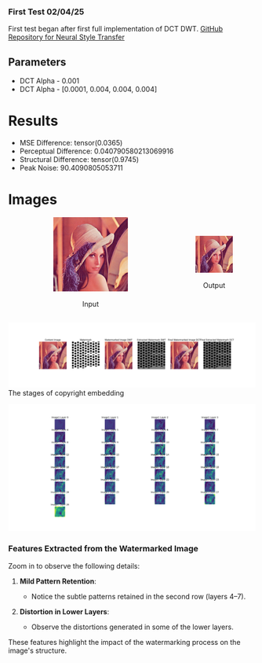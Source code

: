 

### First Test 02/04/25
First test began after first full implementation of DCT DWT.
[GitHub Repository for Neural Style Transfer](https://github.com/Magicmaan/Neural-Style-Transfer)

## Parameters
* DCT Alpha - 0.001
* DCT Alpha - [0.0001, 0.004, 0.004, 0.004]

# Results
* MSE Difference:  tensor(0.0365)
* Perceptual Difference:  0.040790580213069916
* Structural Difference:  tensor(0.9745)
* Peak Noise:  90.4090805053711

# Images
<div style="display: flex; flex-direction: row; justify-content: space-around; align-items: center; margin-bottom: 1rem;">
    <div style="text-align: center;">
        <img src="./assets/lena.png" alt="Lena" style="width: 45%;"/>
        <p>Input</p>
    </div>
    <div style="text-align: center;">
        <img src="./assets/NST_TEST_01_watermarked.png" alt="NST Test 01 Watermarked" style="width: 45%;"/>
        <p>Output</p>
    </div>
</div>


![Process](./assets/NST_TEST_01_process.png)
The stages of copyright embedding

![Features](./assets/lena_features.png)
### Features Extracted from the Watermarked Image

Zoom in to observe the following details:

1. **Mild Pattern Retention**:  
    - Notice the subtle patterns retained in the second row (layers 4–7).

2. **Distortion in Lower Layers**:  
    - Observe the distortions generated in some of the lower layers.

These features highlight the impact of the watermarking process on the image's structure.



